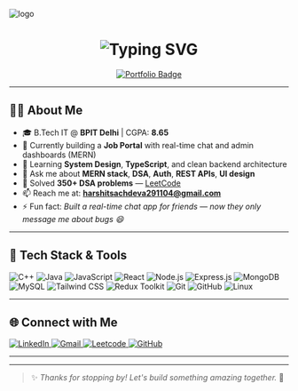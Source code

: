 ![logo](https://github.com/harshit-bpit/harshit-bpit/blob/main/log.png)

<h1 align="center">
  <img src="https://readme-typing-svg.demolab.com?font=Fira+Code&weight=500&size=24&pause=1000&center=true&vCenter=true&width=500&lines=Hi+%F0%9F%91%8B%2C+I'm+Harshit+Sachdeva;Full-Stack+MERN+Developer;DSA+%7C+Projects+%7C+Open+Source;B.Tech+IT+Student+@BPIT+Delhi" alt="Typing SVG" />
</h1>

<p align="center">
  <a href="https://my-portfolio-two-pi-45.vercel.app/" target="_blank">
    <img src="https://img.shields.io/badge/Visit Portfolio-000?style=for-the-badge&logo=vercel&logoColor=white" alt="Portfolio Badge"/>
  </a>
</p>

---

## 👨‍💻 About Me

- 🎓 B.Tech IT @ **BPIT Delhi** | CGPA: **8.65**
- 🔭 Currently building a **Job Portal** with real-time chat and admin dashboards (MERN)
- 🌱 Learning **System Design**, **TypeScript**, and clean backend architecture
- 💬 Ask me about **MERN stack**, **DSA**, **Auth**, **REST APIs**, **UI design**
- 🧠 Solved **350+ DSA problems** — [LeetCode](https://leetcode.com/u/harshitprosachdeva/)
- 📫 Reach me at: **harshitsachdeva291104@gmail.com**
- ⚡ Fun fact: *Built a real-time chat app for friends — now they only message me about bugs 😄*

---

## 🚀 Tech Stack & Tools

![C++](https://img.shields.io/badge/C++-00599C?style=flat&logo=c%2B%2B&logoColor=white)
![Java](https://img.shields.io/badge/Java-ED8B00?style=flat&logo=java&logoColor=white)
![JavaScript](https://img.shields.io/badge/JavaScript-F7DF1E?style=flat&logo=javascript&logoColor=black)
![React](https://img.shields.io/badge/React-20232A?style=flat&logo=react&logoColor=61DAFB)
![Node.js](https://img.shields.io/badge/Node.js-339933?style=flat&logo=nodedotjs&logoColor=white)
![Express.js](https://img.shields.io/badge/Express.js-000000?style=flat&logo=express&logoColor=white)
![MongoDB](https://img.shields.io/badge/MongoDB-4EA94B?style=flat&logo=mongodb&logoColor=white)
![MySQL](https://img.shields.io/badge/MySQL-005C84?style=flat&logo=mysql&logoColor=white)
![Tailwind CSS](https://img.shields.io/badge/Tailwind_CSS-38B2AC?style=flat&logo=tailwind-css&logoColor=white)
![Redux Toolkit](https://img.shields.io/badge/Redux%20Toolkit-764ABC?style=flat&logo=redux&logoColor=white)
![Git](https://img.shields.io/badge/Git-F05032?style=flat&logo=git&logoColor=white)
![GitHub](https://img.shields.io/badge/GitHub-181717?style=flat&logo=github&logoColor=white)
![Linux](https://img.shields.io/badge/Linux-FCC624?style=flat&logo=linux&logoColor=black)

---

## 🌐 Connect with Me

<p align="left">
  <a href="https://linkedin.com/in/harshit-sachdeva29" target="_blank">
    <img src="https://img.shields.io/badge/-LinkedIn-blue?style=for-the-badge&logo=Linkedin&logoColor=white" alt="LinkedIn"/>
  </a>
  <a href="mailto:harshitsachdeva291104@gmail.com">
    <img src="https://img.shields.io/badge/-Gmail-D14836?style=for-the-badge&logo=gmail&logoColor=white" alt="Gmail"/>
  </a>
  <a href="https://leetcode.com/u/harshitprosachdeva/" target="_blank">
    <img src="https://img.shields.io/badge/-Leetcode-FFA116?style=for-the-badge&logo=leetcode&logoColor=black" alt="Leetcode"/>
  </a>
  <a href="https://github.com/Harshitron" target="_blank">
    <img src="https://img.shields.io/badge/-GitHub-181717?style=for-the-badge&logo=github&logoColor=white" alt="GitHub"/>
  </a>
</p>

---




---

> ✨ *Thanks for stopping by! Let's build something amazing together.* 🚀  
